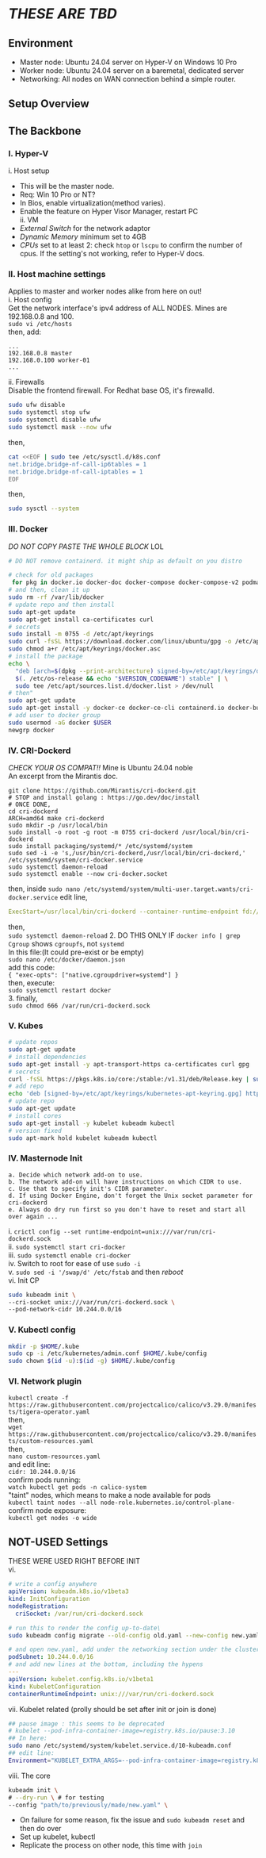 # *THESE ARE TBD*
## Environment
- Master node: Ubuntu 24.04 server on Hyper-V on Windows 10 Pro
- Worker node: Ubuntu 24.04 server on a baremetal, dedicated server
- Networking: All nodes on WAN connection behind a simple router.
## Setup Overview
## The Backbone
### I. Hyper-V
i. Host setup
- This will be the master node.
- Req: Win 10 Pro or NT?
- In Bios, enable virtualization(method varies).
- Enable the feature on Hyper Visor Manager, restart PC</br>
ii. VM
- *External Switch* for the network adaptor
- *Dynamic Memory* minimum set to 4GB
- *CPUs* set to at least 2: check `htop` or `lscpu` to confirm the number of cpus. If the setting's not working, refer to Hyper-V docs.
### II. Host machine settings
Applies to master and worker nodes alike from here on out!</br>
i. Host config</br>
Get the network interface's ipv4 address of ALL NODES. Mines are 192.168.0.8 and 100.</br>
`sudo vi /etc/hosts`</br>
then, add:
```plaintext
...
192.168.0.8 master
192.168.0.100 worker-01
...
```
ii. Firewalls</br>
Disable the frontend firewall. For Redhat base OS, it's firewalld.</br>
```bash
sudo ufw disable
sudo systemctl stop ufw
sudo systemctl disable ufw
sudo systemctl mask --now ufw
```
then,
```bash
cat <<EOF | sudo tee /etc/sysctl.d/k8s.conf
net.bridge.bridge-nf-call-ip6tables = 1
net.bridge.bridge-nf-call-iptables = 1
EOF
```
then,
```bash
sudo sysctl --system
```


### III. Docker
*DO NOT COPY PASTE THE WHOLE BLOCK* LOL
```bash
# DO NOT remove containerd. it might ship as default on you distro

# check for old packages
 for pkg in docker.io docker-doc docker-compose docker-compose-v2 podman-docker containerd runc; do sudo apt-get remove $pkg; done
# and then, clean it up
sudo rm -rf /var/lib/docker 
# update repo and then install
sudo apt-get update
sudo apt-get install ca-certificates curl
# secrets
sudo install -m 0755 -d /etc/apt/keyrings
sudo curl -fsSL https://download.docker.com/linux/ubuntu/gpg -o /etc/apt/keyrings/docker.asc
sudo chmod a+r /etc/apt/keyrings/docker.asc
# install the package
echo \
  "deb [arch=$(dpkg --print-architecture) signed-by=/etc/apt/keyrings/docker.asc] https://download.docker.com/linux/ubuntu \
  $(. /etc/os-release && echo "$VERSION_CODENAME") stable" | \
  sudo tee /etc/apt/sources.list.d/docker.list > /dev/null
# then"
sudo apt-get update
sudo apt-get install -y docker-ce docker-ce-cli containerd.io docker-buildx-plugin docker-compose-plugin
# add user to docker group
sudo usermod -aG docker $USER
newgrp docker
```
### IV. CRI-Dockerd
*CHECK YOUR OS COMPAT!!* Mine is Ubuntu 24.04 noble</br>
An excerpt from the Mirantis doc.</br>
```shell
git clone https://github.com/Mirantis/cri-dockerd.git
# STOP and install golang : https://go.dev/doc/install
# ONCE DONE,
cd cri-dockerd
ARCH=amd64 make cri-dockerd
sudo mkdir -p /usr/local/bin
sudo install -o root -g root -m 0755 cri-dockerd /usr/local/bin/cri-dockerd
sudo install packaging/systemd/* /etc/systemd/system
sudo sed -i -e 's,/usr/bin/cri-dockerd,/usr/local/bin/cri-dockerd,' /etc/systemd/system/cri-docker.service
sudo systemctl daemon-reload
sudo systemctl enable --now cri-docker.socket
```
then, inside `sudo nano /etc/systemd/system/multi-user.target.wants/cri-docker.service` edit line,</br>
```yaml
ExecStart=/usr/local/bin/cri-dockerd --container-runtime-endpoint fd:// --network-plugin=cni --pod-cidr=10.244.0.0/16
```
then,</br>
`sudo systemctl daemon-reload`
2. DO THIS ONLY IF `docker info | grep Cgroup` shows `cgroupfs`, not `systemd`</br>
In this file:(It could pre-exist or be empty)</br>
`sudo nano /etc/docker/daemon.json`</br>
add this code:</br>
`{
  "exec-opts": ["native.cgroupdriver=systemd"]
}`</br>
then, execute:</br>
`sudo systemctl restart docker`</br>
3. finally, </br>
`sudo chmod 666 /var/run/cri-dockerd.sock`</br>
### V. Kubes
```bash
# update repos
sudo apt-get update
# install dependencies
sudo apt-get install -y apt-transport-https ca-certificates curl gpg
# secrets
curl -fsSL https://pkgs.k8s.io/core:/stable:/v1.31/deb/Release.key | sudo gpg --dearmor -o /etc/apt/keyrings/kubernetes-apt-keyring.gpg
# add repo
echo 'deb [signed-by=/etc/apt/keyrings/kubernetes-apt-keyring.gpg] https://pkgs.k8s.io/core:/stable:/v1.31/deb/ /' | sudo tee /etc/apt/sources.list.d/kubernetes.list
# update repo
sudo apt-get update
# install cores
sudo apt-get install -y kubelet kubeadm kubectl
# version fixed
sudo apt-mark hold kubelet kubeadm kubectl
```
### IV. Masternode Init
    a. Decide which network add-on to use.
    b. The network add-on will have instructions on which CIDR to use.
    c. Use that to specify init's CIDR parameter.
    d. If using Docker Engine, don't forget the Unix socket parameter for cri-dockerd
    e. Always do dry run first so you don't have to reset and start all over again ...
i. 
`crictl config --set runtime-endpoint=unix:///var/run/cri-dockerd.sock`</br>
ii. `sudo systemctl start cri-docker`</br>
iii. `sudo systemctl enable cri-docker`</br>
iv. Switch to root for ease of use `sudo -i`</br>
v. `sudo sed -i '/swap/d' /etc/fstab` and then *reboot*</br>
vi. Init CP</br>
```bash
sudo kubeadm init \
--cri-socket unix:///var/run/cri-dockerd.sock \
--pod-network-cidr 10.244.0.0/16
```
### V. Kubectl config
```bash
mkdir -p $HOME/.kube
sudo cp -i /etc/kubernetes/admin.conf $HOME/.kube/config
sudo chown $(id -u):$(id -g) $HOME/.kube/config
```
### VI. Network plugin
`kubectl create -f https://raw.githubusercontent.com/projectcalico/calico/v3.29.0/manifests/tigera-operator.yaml`</br>
then, </br>
`wget https://raw.githubusercontent.com/projectcalico/calico/v3.29.0/manifests/custom-resources.yaml`</br>
then,</br>
`nano custom-resources.yaml`</br>
and edit line: </br>
`cidr: 10.244.0.0/16`</br>
confirm pods running:</br>
`watch kubectl get pods -n calico-system`</br>
"taint" nodes, which means to make a node available for pods</br>
`kubectl taint nodes --all node-role.kubernetes.io/control-plane-`</br>
confirm node exposure:</br>
`kubectl get nodes -o wide`</br>


## NOT-USED Settings
THESE WERE USED RIGHT BEFORE INIT</br>
vi.
```yaml
# write a config anywhere
apiVersion: kubeadm.k8s.io/v1beta3
kind: InitConfiguration
nodeRegistration:
  criSocket: /var/run/cri-dockerd.sock
```
```bash
# run this to render the config up-to-date\
sudo kubeadm config migrate --old-config old.yaml --new-config new.yaml
```
```yaml
# and open new.yaml, add under the networking section under the clusterconfig:
podSubnet: 10.244.0.0/16
# and add new lines at the bottom, including the hypens
---
apiVersion: kubelet.config.k8s.io/v1beta1
kind: KubeletConfiguration
containerRuntimeEndpoint: unix:///var/run/cri-dockerd.sock
```
vii. Kubelet related (prolly should be set after init or join is done)
```bash
## pause image : this seems to be deprecated
# kubelet --pod-infra-container-image=registry.k8s.io/pause:3.10
## In here:
sudo nano /etc/systemd/system/kubelet.service.d/10-kubeadm.conf
## edit line:
Environment="KUBELET_EXTRA_ARGS=--pod-infra-container-image=registry.k8s.io/pause:3.9"
```
viii. The core
```bash
kubeadm init \
# --dry-run \ # for testing
--config "path/to/previously/made/new.yaml" \
```
- On failure for some reason, fix the issue and `sudo kubeadm reset` and then do over
- Set up kubelet, kubectl
- Replicate the process on other node, this time with `join`











